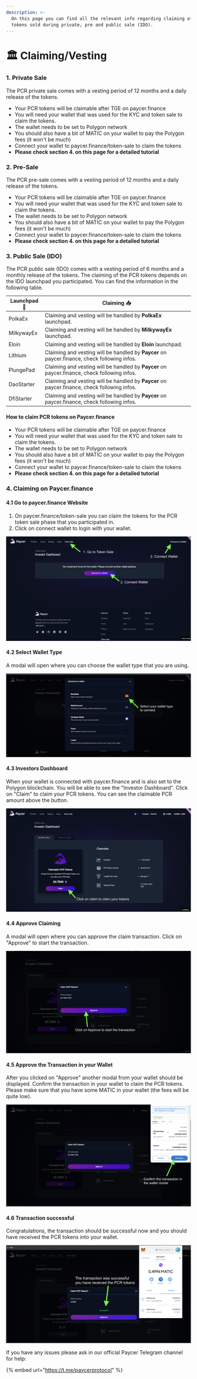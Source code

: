 ```yaml
---
description: >-
  On this page you can find all the relevant info regarding claiming of PCR
  tokens sold during private, pre and public sale (IDO).
---
```


# 🏛 Claiming/Vesting

### 1. Private Sale&#x20;

The PCR private sale comes with a vesting period of 12 months and a daily release of the tokens.

* Your PCR tokens will be claimable after TGE on paycer.finance
* You will need your wallet that was used for the KYC and token sale to claim the tokens.
* The wallet needs to be set to Polygon network
* You should also have a bit of MATIC on your wallet to pay the Polygon fees (it won't be much)
* Connect your wallet to paycer.finance/token-sale to claim the tokens
* **Please check section 4. on this page for a detailed tutorial**

### 2. Pre-Sale

The PCR pre-sale comes with a vesting period of 12 months and a daily release of the tokens.

* Your PCR tokens will be claimable after TGE on paycer.finance
* You will need your wallet that was used for the KYC and token sale to claim the tokens.
* The wallet needs to be set to Polygon network
* You should also have a bit of MATIC on your wallet to pay the Polygon fees (it won't be much)
* Connect your wallet to paycer.finance/token-sale to claim the tokens
* **Please check section 4. on this page for a detailed tutorial**

### 3. Public Sale (IDO)

The PCR public sale (IDO) comes with a vesting period of 6 months and a monthly release of the tokens. The claiming of the PCR tokens depends on the IDO launchpad you participated. You can find the information in the following table.

| Launchpad 🚀 | Claiming 📥                                                                                  |
| ------------ | -------------------------------------------------------------------------------------------- |
| PolkaEx      | Claiming and vesting will be handled by **PolkaEx** launchpad.                               |
| MilkywayEx   | Claiming and vesting will be handled by **MilkywayEx** launchpad.                            |
| Eloin        | Claiming and vesting will be handled by **Eloin** launchpad.                                 |
| Lithium      | Claiming and vesting will be handled by **Paycer** on paycer.finance, check following infos. |
| PlungePad    | Claiming and vesting will be handled by **Paycer** on paycer.finance, check following infos. |
| DaoStarter   | Claiming and vesting will be handled by **Paycer** on paycer.finance, check following infos. |
| DfiStarter   | Claiming and vesting will be handled by **Paycer** on paycer.finance, check following infos. |

#### How to claim PCR tokens on Paycer.finance

* Your PCR tokens will be claimable after TGE on paycer.finance
* You will need your wallet that was used for the KYC and token sale to claim the tokens.
* The wallet needs to be set to Polygon network
* You should also have a bit of MATIC on your wallet to pay the Polygon fees (it won't be much)
* Connect your wallet to paycer.finance/token-sale to claim the tokens
* **Please check section 4. on this page for a detailed tutorial**



### 4. Claiming on Paycer.finance

#### 4.1 Go to paycer.finance Website

1. On paycer.finance/token-sale you can claim the tokens for the PCR token sale phase that you participated in.
2. Click on connect wallet to login with your wallet.

![Paycer.finance Tokan Sale UI wallet connect](<../.gitbook/assets/Wallet not connected 1.png>)

#### 4.2 Select Wallet Type

A modal will open where you can choose the wallet type that you are using.

![Select your wallet type](<../.gitbook/assets/Connect wallet 2.png>)

#### 4.3 Investors Dashboard

When your wallet is connected with paycer.finance and is also set to the Polygon blockchain. You will be able to see the "Investor Dashboard". Click on "Claim" to claim your PCR tokens. You can see the claimable PCR amount above the button.

![Investors Dashboard](<../.gitbook/assets/investor dashboard claim 3.png>)

#### 4.4 Approve Claiming

A modal will open where you can approve the claim transaction. Click on "Approve" to start the transaction.

![Claim PRC tokens modal](<../.gitbook/assets/approve claim 4.png>)

#### 4.5 Approve the Transaction in your Wallet

After you clicked on "Approve" another modal from your wallet should be displayed. Confirm the transaction in your wallet to claim the PCR tokens. Please make sure that you have some MATIC in your wallet (the fees will be quite low).

![Confirming the transaction in your wallet](<../.gitbook/assets/approve in wallet 5.png>)

#### 4.6 Transaction successful

Congratulations, the transaction should be successful now and you should have received the PCR tokens into your wallet.

![Transaction is successful and you received your PCR tokens](<../.gitbook/assets/claiming successful 6.png>)

If you have any issues please ask in our official Paycer Telegram channel for help:

{% embed url="https://t.me/paycerprotocol" %}
